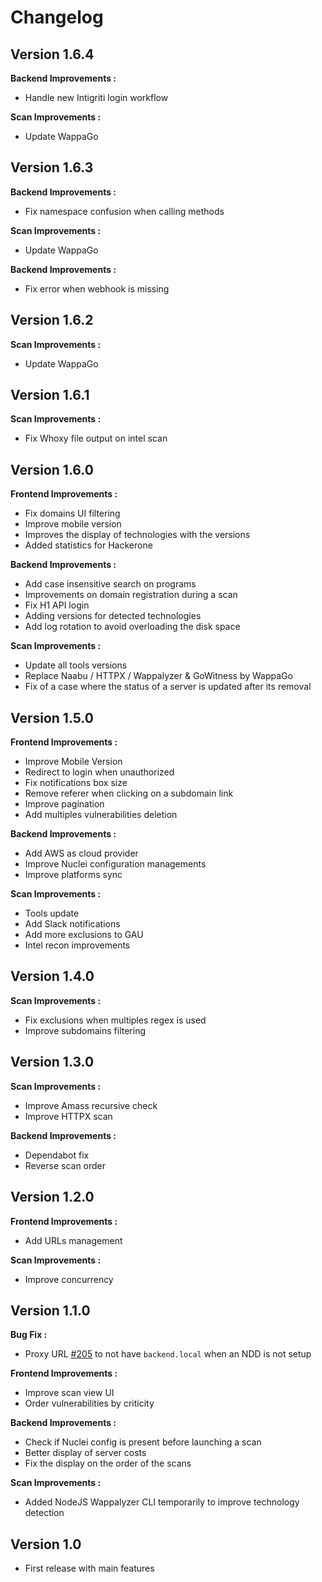 # Changelog

## Version 1.6.4

**Backend Improvements :**

- Handle new Intigriti login workflow

**Scan Improvements :**

- Update WappaGo

## Version 1.6.3

**Backend Improvements :**

- Fix namespace confusion when calling methods

**Scan Improvements :**

- Update WappaGo

**Backend Improvements :**

- Fix error when webhook is missing

## Version 1.6.2

**Scan Improvements :**

- Update WappaGo

## Version 1.6.1

**Scan Improvements :**

- Fix Whoxy file output on intel scan

## Version 1.6.0

**Frontend Improvements :**

- Fix domains UI filtering
- Improve mobile version
- Improves the display of technologies with the versions
- Added statistics for Hackerone

**Backend Improvements :**

- Add case insensitive search on programs
- Improvements on domain registration during a scan
- Fix H1 API login
- Adding versions for detected technologies
- Add log rotation to avoid overloading the disk space

**Scan Improvements :**

- Update all tools versions
- Replace Naabu / HTTPX / Wappalyzer & GoWitness by WappaGo
- Fix of a case where the status of a server is updated after its removal

## Version 1.5.0

**Frontend Improvements :**

- Improve Mobile Version
- Redirect to login when unauthorized
- Fix notifications box size
- Remove referer when clicking on a subdomain link
- Improve pagination
- Add multiples vulnerabilities deletion

**Backend Improvements :**

- Add AWS as cloud provider
- Improve Nuclei configuration managements
- Improve platforms sync

**Scan Improvements :**

- Tools update
- Add Slack notifications
- Add more exclusions to GAU
- Intel recon improvements

## Version 1.4.0

**Scan Improvements :**

- Fix exclusions when multiples regex is used
- Improve subdomains filtering

## Version 1.3.0

**Scan Improvements :**

- Improve Amass recursive check
- Improve HTTPX scan

**Backend Improvements :**

- Dependabot fix
- Reverse scan order

## Version 1.2.0

**Frontend Improvements :**

- Add URLs management

**Scan Improvements :**

- Improve concurrency

## Version 1.1.0
**Bug Fix :**

- Proxy URL [#205](https://github.com/EasyRecon/Hunt3r/pull/205) to not have `backend.local` when an NDD is not setup

**Frontend Improvements :**

- Improve scan view UI
- Order vulnerabilities by criticity

**Backend Improvements :**

- Check if Nuclei config is present before launching a scan
- Better display of server costs
- Fix the display on the order of the scans

**Scan Improvements :**

- Added NodeJS Wappalyzer CLI temporarily to improve technology detection

## Version 1.0
- First release with main features